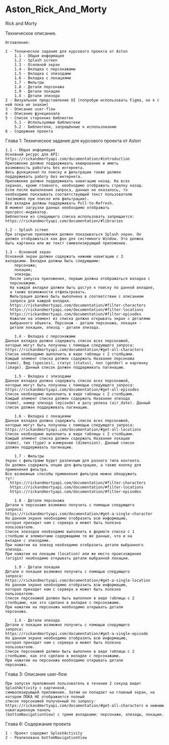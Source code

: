 # Aston_Rick_And_Morty

Rick and Morty

Техническое описание.

    Оглавление:

    1 - Техническое задание для курсового проекта от Aston
        1.1 - Общая информация
        1.2 - Splash screen
        1.3 - Основной экран
        1.4 - Вкладка с персонажами
        1.5 - Вкладка с эпизодами
        1.6 - Вкладка с локациями
        1.7 - Фильтры
        1.8 - Детали персонажа
        1.9 - Детали локации
        1.X - Детали эпизода
    2 - Визуальное представление UI (попробую использовать Figma, но я с ней пока не знаком)
    3 - Описание user-flow
    4 - Описание функционала
    5 - Список сторонних библиотек
        5.1 - Используемые библиотеки
        5.2 - Библиотеки, запрещённые к использованию
    6 - Содержние проекта

Глава 1: Техническое задание для курсового проекта от Aston

    1.1 - Общая информация
    Основной ресурс для API:
    https://rickandmortyapi.com/documentation/#introduction
    Приложение должно поддерживать кеширование и иметь
    возможность работать без интернета.
    Весь функционал по поиску и фильтрации также должен
    поддерживать работу без интернета.
    Приложение должно поддерживать навигацию назад. На всех
    экранах, кроме главного, необходимо отображать стрелку назад.
    Если после выполнения запроса, данных не оказалось, то
    необходимо показывать соответствующий текст пользователю
    (возможно при поиске или фильтрации).
    Все вкладки должны поддерживать Pull-to-Refresh.
    В момент загрузки данных необходимо отображать
    прогресс-индикатор.
    Библиотеки из следующего списка использовать запрещается:
    https://rickandmortyapi.com/documentation/#libraries

    1.2 - Splash screen
    При открытии приложения должен показываться Splash экран. Он
    должен отображаться как фон для системного Window. Это должна
    быть картинка или же текст символизирующий приложение.

    1.3 - Основной экран
    Основной экран должен содержать нижнюю навигацию с 3
    вкладками. Вкладки должны быть следующими:
        персонажи;
        локации;
        эпизоды.
      После запуска приложения, первым должна отображаться вкладка с
      персонажами.
      На каждой вкладке должен быть доступ к поиску по данной вкладке,
      а также возможности отфильтровать.
      Фильтрация должна быть выполнена в соответствии с описанием
      запроса для каждой вкладки.
      https://rickandmortyapi.com/documentation/#filter-characters
      https://rickandmortyapi.com/documentation/#filter-locations
      https://rickandmortyapi.com/documentation/#filter-episodes
      Нажатие на элемент из списка должно открывать экран с деталями
      выбранного объекта. Персонаж - детали персонажа, локация -
      детали локации, эпизод - детали эпизода.
    
        1.4 - Вкладка с персонажами
    Данная вкладка должна содержать список всех персонажей,
    которые могут быть получены с помощью следующего запроса:
    https://rickandmortyapi.com/documentation/#get-all-characters
    Список необходимо выполнить в виде таблицы с 2 столбцами.
    Каждый элемент списка должен содержать Название персонажа
    (name), Вид (species), статус (status), пол (gender) и картинку
    (image). Данный список должен поддерживать пагинацию.
    
        1.5 - Вкладка с эпизодами
    Данная вкладка должна содержать список всех персонажей,
    которые могут быть получены с помощью следующего запроса:
    https://rickandmortyapi.com/documentation/#get-all-episodes
    Список необходимо выполнить в виде таблицы с 2 столбцами.
    Каждый элемент списка должен содержать Название эпизода
    (name), номер эпизода (episode) и дату релиза (air_date). Данный
    список должен поддерживать пагинацию.
    
        1.6 - Вкладка с локациями
    Данная вкладка должна содержать список всех персонажей,
    которые могут быть получены с помощью следующего запроса:
    https://rickandmortyapi.com/documentation/#get-all-locations
    Список необходимо выполнить в виде таблицы с 2 столбцами.
    Каждый элемент списка должен содержать Название локации
    (name), тип (type) и измерение (dimension). Данный список
    должен поддерживать пагинацию.
    
        1.7 - Фильтры
    Экран с фильтрами будет различным для разного типа контента.
    Он должен содержать опции для фильтрации, а также кнопку для
    применения фильтра.
    Все возможные способы применения фильтров можно обнаружить
    тут:
      https://rickandmortyapi.com/documentation/#filter-characters
      https://rickandmortyapi.com/documentation/#filter-locations
      https://rickandmortyapi.com/documentation/#filter-episodes
    
        1.8 - Детали персонажа
    Детали о персонаже возможно получить с помощью следующего
    запроса:
    https://rickandmortyapi.com/documentation/#get-a-single-character
    На данном экране необходимо отобразить всю информацию,
    которая приходит нам с сервера и может быть полезна
    пользователю.
    Список эпизодов необходимо выполнить в формате списка с 1
    столбцом и элементами содержащими те же данные, что и на
    вкладке с эпизодами.
    При нажатии на эпизод необходимо отобразить детали выбранного
    эпизода.
    При нажатии на локацию (location) или же место происхождения
    (origin) необходимо открывать детали выбранной локации.
    
        1.9 - Детали локации
    Детали о локации возможно получить с помощью следующего
    запроса:
    https://rickandmortyapi.com/documentation/#get-a-single-location
    На данном экране необходимо отобразить всю информацию,
    которая приходит нам с сервера и может быть полезна
    пользователю.
    Список персонажей должен быть выполнен в виде таблицы с 2
    столбцами, как это сделано в вкладке с персонажами.
    При нажатии на персонажа необходимо открывать детали
    персонажа.
    
        1.X - Детали эпизода
    Детали о локации возможно получить с помощью следующего
    запроса:
    https://rickandmortyapi.com/documentation/#get-a-single-episode
    На данном экране необходимо отобразить всю информацию,
    которая приходит нам с сервера и может быть полезна
    пользователю.
    Список персонажей должен быть выполнен в виде таблицы с 2
    столбцами, как это сделано в вкладке с персонажами.
    При нажатии на персонажа необходимо открывать детали
    персонажа.


Глава 3: Описание user-flow

    При запуске приложения пользователь в течении 2 секунд видит SplashActivity с картинкой, 
    символизирующей приложение. Затем он попадает на главный экран, на котором ПОКА НЕ отображается полный
    список персонажей полученный по запросу: 
    https://rickandmortyapi.com/documentation/#get-all-characters и нижнюю навигационную панель
    (bottomNavigationView) с тремя вкладками: персонажи, эпизоды, локации.

Глава 6: Содержание проекта

    1 - Проект содержит SplashActivity
    2 - Реализована bottomNavigationView

